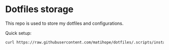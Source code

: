 # Dotfiles storage

This repo is used to store my dotfiles and configurations.

Quick setup:
```sh
curl https://raw.githubusercontent.com/matihope/dotfiles/.scripts/install.bash | bash
```
